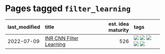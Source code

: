 # Pages tagged `filter_learning`

|last_modified|title|est. idea maturity|tags
|:---|:---|---:|:---|
|2022-07-09|[INR CNN Filter Learning](../INR_CNN_filter_learning.md)|526|[![](https://img.shields.io/badge/tag-CNN-d46ff4)](../tags/CNN.md) [![](https://img.shields.io/badge/tag-INR-faa2fc)](../tags/INR.md) [![](https://img.shields.io/badge/tag-deep_learning-1ee399)](../tags/deep_learning.md) [![](https://img.shields.io/badge/tag-experimental-1eefac)](../tags/experimental.md) [![](https://img.shields.io/badge/tag-filter_learning-49fd1a)](../tags/filter_learning.md)|